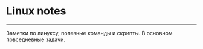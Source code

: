 # Linux notes
-------------

Заметки по линуксу, полезные команды и скрипты. В основном повседневные задачи.
